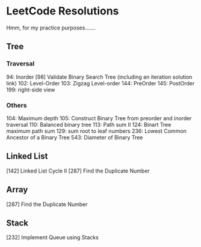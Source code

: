 # LeetCode Resolutions

Hmm, for my practice purposes.......

## Tree

### Traversal

94: Inorder
[98] Validate Binary Search Tree (including an iteration solution link)
102: Level-Order
103: Zigzag Level-order
144: PreOrder
145: PostOrder 
199: right-side view

### Others

104: Maximum depth
105: Construct Binary Tree from preorder and inorder traversal
110: Balanced binary tree
113: Path sum II
124: Binart Tree maximum path sum
129: sum root to leaf numbers
236: Lowest Common Ancestor of a Binary Tree
543: Diameter of Binary Tree

## Linked List

[142] Linked List Cycle II
[287] Find the Duplicate Number

## Array

[287] Find the Duplicate Number

## Stack

[232] Implement Queue using Stacks